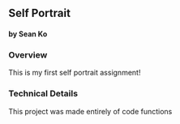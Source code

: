 ## Self Portrait
#### by Sean Ko



### Overview
This is my first self portrait assignment!


### Technical Details

This project was made entirely of code functions